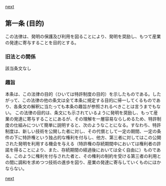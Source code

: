 [next](/specific/markdowns/特許法/001_Mp-Ch_1-At_2.md)
## 第一条 (目的)
この法律は、発明の保護及び利用を図ることにより、発明を奨励し、もつて産業の発達に寄与することを目的とする。

### 旧法との関係
該当条文なし

### 趣旨
本条は、この法律の目的（ひいては特許制度の目的）を示したものである。したがって、この法律の他の条文は全て本条に規定する目的に帰一してくるものであり、各条文の解釈に当たっても本条の趣旨が参照されるべきことは言うまでもない。
この法律の目的は、条文にも示されているように発明を奨励し、もって産業の発達に寄与することにあるが、その理解を一層容易ならしめるため、特許制度の仕組みについて簡単に説明すると、次のようなことになる。すなわち、特許制度は、新しい技術を公開した者に対し、その代償として一定の期間、一定の条件の下に特許権という独占的な権利を付与し、他方、第三者に対してはこの公開された発明を利用する機会を与える（特許権の存続期間中においては権利者の許諾を得ることにより、また、存続期間の経過後においては全く自由に）ものである。このように権利を付与された者と、その権利の制約を受ける第三者の利用との間に調和を求めつつ技術の進歩を図り、産業の発達に寄与していくものにほかならない。

[next](/specific/markdowns/特許法/001_Mp-Ch_1-At_2.md)